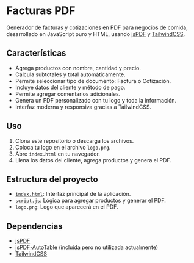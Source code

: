 # Facturas PDF

Generador de facturas y cotizaciones en PDF para negocios de comida, desarrollado en JavaScript puro y HTML, usando [jsPDF](https://github.com/parallax/jsPDF) y [TailwindCSS](https://tailwindcss.com/).

## Características

- Agrega productos con nombre, cantidad y precio.
- Calcula subtotales y total automáticamente.
- Permite seleccionar tipo de documento: Factura o Cotización.
- Incluye datos del cliente y método de pago.
- Permite agregar comentarios adicionales.
- Genera un PDF personalizado con tu logo y toda la información.
- Interfaz moderna y responsiva gracias a TailwindCSS.

## Uso

1. Clona este repositorio o descarga los archivos.
2. Coloca tu logo en el archivo `logo.png`.
3. Abre `index.html` en tu navegador.
4. Llena los datos del cliente, agrega productos y genera el PDF.

## Estructura del proyecto

- [`index.html`](index.html): Interfaz principal de la aplicación.
- [`script.js`](script.js): Lógica para agregar productos y generar el PDF.
- `logo.png`: Logo que aparecerá en el PDF.

## Dependencias

- [jsPDF](https://github.com/parallax/jsPDF)
- [jsPDF-AutoTable](https://github.com/simonbengtsson/jsPDF-AutoTable) (incluida pero no utilizada actualmente)
- [TailwindCSS](https://tailwindcss.com/)


##
